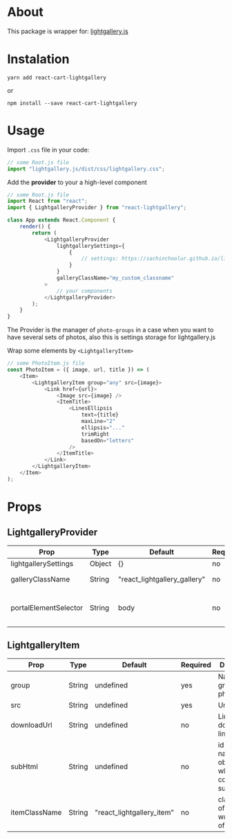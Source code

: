# About

This package is wrapper for: [lightgallery.js](https://sachinchoolur.github.io/lightgallery.js)

# Instalation

```
yarn add react-cart-lightgallery
```

or

```
npm install --save react-cart-lightgallery
```

# Usage

Import `.css` file in your code:

```javascript
// some Root.js file
import "lightgallery.js/dist/css/lightgallery.css";
```

Add the **provider** to your a high-level component

```javascript
// some Root.js file
import React from "react";
import { LightgalleryProvider } from "react-lightgallery";

class App extends React.Component {
    render() {
        return (
            <LightgalleryProvider
                lightgallerySettings={
                    {
                        // settings: https://sachinchoolur.github.io/lightgallery.js/docs/api.html
                    }
                }
                galleryClassName="my_custom_classname"
            >
                // your components
            </LightgalleryProvider>
        );
    }
}
```

The Provider is the manager of `photo-groups` in a case when you want to have several sets of photos, also this is settings storage for lightgallery.js

Wrap some elements by `<LightgalleryItem>`

```javascript
// some PhotoItem.js file
const PhotoItem = ({ image, url, title }) => (
    <Item>
        <LightgalleryItem group="any" src={image}>
            <Link href={url}>
                <Image src={image} />
                <ItemTitle>
                    <LinesEllipsis
                        text={title}
                        maxLine="2"
                        ellipsis="..."
                        trimRight
                        basedOn="letters"
                    />
                </ItemTitle>
            </Link>
        </LightgalleryItem>
    </Item>
);
```

# Props

## LightgalleryProvider

| Prop                  | Type   | Default                      | Required | Description                                                              |
| --------------------- | ------ | ---------------------------- | -------- | ------------------------------------------------------------------------ |
| lightgallerySettings  | Object | {}                           | no       | Setting for lightgallery                                                 |
| galleryClassName      | String | "react_lightgallery_gallery" | no       | Class name of gallery target element                                     |
| portalElementSelector | String | body                         | no       | Portal target element for adding divelement(lightgallery target element) |

## LightgalleryItem

| Prop          | Type   | Default                   | Required | Description                                                     |
| ------------- | ------ | ------------------------- | -------- | --------------------------------------------------------------- |
| group         | String | undefined                 | yes      | Name of group of photos set                                     |
| src           | String | undefined                 | yes      | Url to image                                                    |
| downloadUrl   | String | undefined                 | no       | Link for download link                                          |
| subHtml       | String | undefined                 | no       | id or class name of an object(div) which contain your sub html. |
| itemClassName | String | "react_lightgallery_item" | no       | class name of wrapper(div) of children                          |
